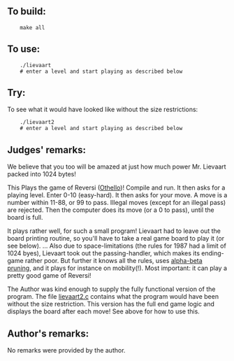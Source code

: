 ## To build:

``` <!---sh-->
    make all
```


## To use:

``` <!---sh-->
    ./lievaart
    # enter a level and start playing as described below
```


## Try:

To see what it would have looked like without the size restrictions:

``` <!---sh-->
    ./lievaart2
    # enter a level and start playing as described below
```


## Judges' remarks:

We believe that you too will be amazed at just how much power Mr. Lievaart
packed into 1024 bytes!

This Plays the game of Reversi
([Othello](https://en.wikipedia.org/wiki/Reversi))!  Compile and run.  It then
asks for a playing level. Enter 0-10 (easy-hard).  It then asks for
your move. A move is a number within 11-88, or 99 to pass.  Illegal
moves (except for an illegal pass) are rejected.  Then the computer
does its move (or a 0 to pass), until the board is full.

It plays rather well, for such a small program! Lievaart had to leave out the
board printing routine, so you'll have to take a real game board to play it (or
see below). ...  Also due to space-limitations (the rules for 1987 had a limit
of 1024 byes), Lievaart took out the passing-handler, which makes its
ending-game rather poor.  But further it knows all the rules, uses [alpha-beta
pruning](https://en.wikipedia.org/wiki/Alpha-beta_pruning), and it plays for
instance on mobility(!).  Most important: it can play a pretty good game of Reversi!

The Author was kind enough to supply the fully functional version of the
program.  The file [lievaart2.c](%%REPO_URL%%/1987/lievaart/lievaart2.c) contains what the program would
have been without the size restriction.  This version has the full end game
logic and displays the board after each move! See above for how to use this.


## Author's remarks:

No remarks were provided by the author.


<!--

    Copyright © 1984-2024 by Landon Curt Noll. All Rights Reserved.

    You are free to share and adapt this file under the terms of this license:

        Creative Commons Attribution-ShareAlike 4.0 International (CC BY-SA 4.0)

    For more information, see:

        https://creativecommons.org/licenses/by-sa/4.0/

-->
